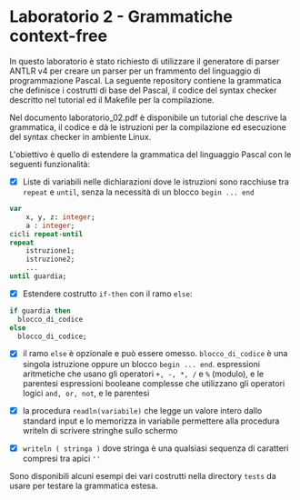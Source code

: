 # Laboratorio 2 - Grammatiche context-free
In questo laboratorio è stato richiesto di utilizzare il generatore di parser ANTLR v4 per creare un parser per un frammento del linguaggio di programmazione Pascal. 
La seguente repository contiene la grammatica che definisce i costrutti di base del Pascal, il codice del syntax checker descritto nel tutorial ed il Makefile per la compilazione. 

Nel documento laboratorio_02.pdf è disponibile un tutorial che descrive la grammatica, il codice e dà le istruzioni per la compilazione ed esecuzione del syntax checker in ambiente Linux.

L'obiettivo è quello di estendere la grammatica del linguaggio Pascal con le seguenti funzionalità:

- [x] Liste di variabili nelle dichiarazioni dove le istruzioni sono racchiuse tra `repeat` e `until`, senza la necessità di un blocco `begin ... end`
```pascal
var
    x, y, z: integer;
    a : integer;
cicli repeat-until
repeat   
    istruzione1;
    istruzione2;
    ...
until guardia;
``` 
- [x] Estendere costrutto `if-then` con il ramo `else`:
```pascal
if guardia then
  blocco_di_codice
else
  blocco_di_codice;
```
- [x] il ramo `else` è opzionale e può essere omesso. `blocco_di_codice` è una singola istruzione oppure un blocco `begin ... end`.
espressioni aritmetiche che usano gli operatori `+, -, *, /` e `%` (modulo), e le parentesi espressioni booleane complesse che utilizzano gli operatori logici `and, or, not`, e le parentesi

- [x] la procedura `readln(variabile)` che legge un valore intero dallo standard input e lo memorizza in variabile
permettere alla procedura writeln di scrivere stringhe sullo schermo
- [x] `writeln ( stringa )` dove stringa è una qualsiasi sequenza di caratteri compresi tra apici `''`

Sono disponibili alcuni esempi dei vari costrutti nella directory `tests` da usare per testare la grammatica estesa. 